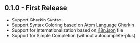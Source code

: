 ## 0.1.0 - First Release
* Support Gherkin Syntax
* Support Syntax Coloring based on [Atom Language Gherkin](https://github.com/gigapixel/atom-language-gherkin)
* Support for Internationalization based on [i18n.json](https://github.com/cucumber/gherkin/blob/master/lib/gherkin/i18n.json) file
* Support for Simple Completion (without autocomplete-plus)

